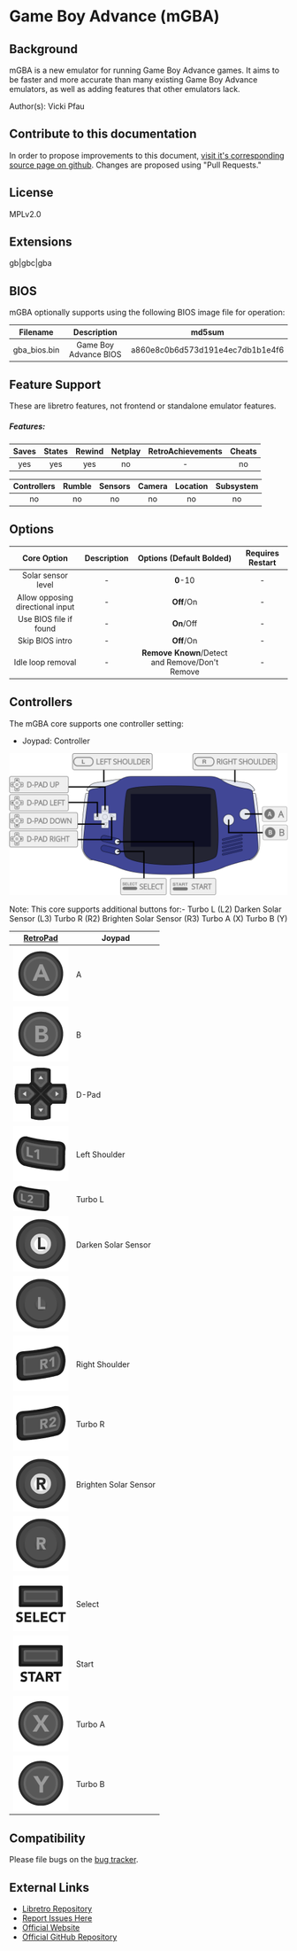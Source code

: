 # Game Boy Advance (mGBA)

## Background

mGBA is a new emulator for running Game Boy Advance games. It aims to be faster and more accurate than many existing Game Boy Advance emulators, as well as adding features that other emulators lack.

Author(s): Vicki Pfau

## Contribute to this documentation

In order to propose improvements to this document, [visit it's corresponding source page on github](https://github.com/libretro/docs/tree/master/docs/library/mgba.md). Changes are proposed using "Pull Requests."


## License

MPLv2.0

## Extensions

gb|gbc|gba

## BIOS

mGBA optionally supports using the following BIOS image file for operation:

|   Filename    |    Description       |              md5sum              |
|:-------------:|:--------------------:|:--------------------------------:|
|gba_bios.bin   |Game Boy Advance BIOS | a860e8c0b6d573d191e4ec7db1b1e4f6 |

## Feature Support

These are libretro features, not frontend or standalone emulator features.

##### Features:

| Saves | States      | Rewind | Netplay | RetroAchievements | Cheats |
|:-----:|:-----------:|:------:|:-------:|:-----------------:|:------:|
|  yes  |   yes       | yes    |  no     |        -          |   no   |

| Controllers     | Rumble | Sensors | Camera | Location | Subsystem     |
|:---------------:|:------:|:-------:|:------:|:--------:|:-------------:|
|       no        |  no    |   no    |  no    |   no     |      no       |

## Options

|   Core Option   |         Description        | Options (Default Bolded) | Requires Restart |
|:---------------:|:--------------------------:|:------------------------:|:-----------:|
|Solar sensor level | -                        |   **0**-10               |   -         |
|Allow opposing directional input| -           |   **Off**/On             |   -         |
|Use BIOS file if found| -                     |   **On**/Off             |   -         |
|Skip BIOS intro| -                            |   **Off**/On             |   -         |
|Idle loop removal| -     |**Remove Known**/Detect and Remove/Don't Remove|   -         |

## Controllers

The mGBA core supports one controller setting:

* Joypad: Controller

![Game Boy Advance_joypad_diagram](images/Controllers/Game-Boy-Advance_joypad.png)

Note: This core supports additional buttons for:-
Turbo L (L2)
Darken Solar Sensor (L3)
Turbo R (R2)
Brighten Solar Sensor (R3)
Turbo A (X)
Turbo B (Y)

| [RetroPad](RetroPad)                                           | Joypad |
|----------------------------------------------------------------|--------|
| ![RetroPad_A](images/RetroPad/Retro_A_Round.png)               |    A   |
| ![RetroPad_B](images/RetroPad/Retro_B_Round.png)               |    B   |
| ![RetroPad_Dpad](images/RetroPad/Retro_Dpad.png)               | D-Pad  |
| ![RetroPad_L1](images/RetroPad/Retro_L1.png)                   |Left Shoulder  |
| ![RetroPad_L2](images/RetroPad/Retro_L2_Temp.png)              |Turbo L |
| ![RetroPad_L3](images/RetroPad/Retro_L3.png)                   |Darken Solar Sensor|
| ![RetroPad_Left_Stick](images/RetroPad/Retro_Left_Stick.png)   |        |
| ![RetroPad_R1](images/RetroPad/Retro_R1.png)                   |Right Shoulder |
| ![RetroPad_R2](images/RetroPad/Retro_R2.png)                   |Turbo R |
| ![RetroPad_R3](images/RetroPad/Retro_R3.png)                   |Brighten Solar Sensor|
| ![RetroPad_Right_Stick](images/RetroPad/Retro_Right_Stick.png) |        |
| ![RetroPad_Select](images/RetroPad/Retro_Select.png)           | Select |
| ![RetroPad_Start](images/RetroPad/Retro_Start.png)             | Start  |
| ![RetroPad_X](images/RetroPad/Retro_X_Round.png)               |Turbo A |
| ![RetroPad_Y](images/RetroPad/Retro_Y_Round.png)               |Turbo B |

## Compatibility

Please file bugs on the [bug tracker](https://endrift.com/mgba/bugs/).

## External Links

* [Libretro Repository](https://github.com/libretro/mgba)
* [Report Issues Here](http://github.com/libretro/libretro-meta/issues)
* [Official Website](http://mgba.io/)
* [Official GitHub Repository](https://github.com/mgba-emu/mgba)
